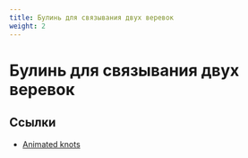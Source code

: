 ```yaml
---
title: Булинь для связывания двух веревок
weight: 2
---
```


# Булинь для связывания двух веревок

## Ссылки

- [Animated knots](https://www.animatedknots.com/sheet-bend-knot)
